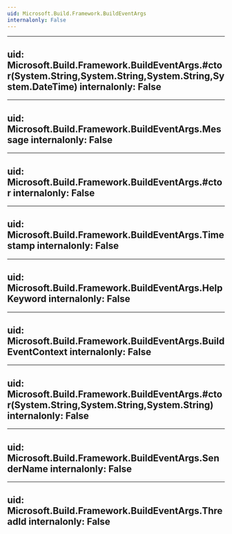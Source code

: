```yaml
---
uid: Microsoft.Build.Framework.BuildEventArgs
internalonly: False
---
```


---
uid: Microsoft.Build.Framework.BuildEventArgs.#ctor(System.String,System.String,System.String,System.DateTime)
internalonly: False
---

---
uid: Microsoft.Build.Framework.BuildEventArgs.Message
internalonly: False
---

---
uid: Microsoft.Build.Framework.BuildEventArgs.#ctor
internalonly: False
---

---
uid: Microsoft.Build.Framework.BuildEventArgs.Timestamp
internalonly: False
---

---
uid: Microsoft.Build.Framework.BuildEventArgs.HelpKeyword
internalonly: False
---

---
uid: Microsoft.Build.Framework.BuildEventArgs.BuildEventContext
internalonly: False
---

---
uid: Microsoft.Build.Framework.BuildEventArgs.#ctor(System.String,System.String,System.String)
internalonly: False
---

---
uid: Microsoft.Build.Framework.BuildEventArgs.SenderName
internalonly: False
---

---
uid: Microsoft.Build.Framework.BuildEventArgs.ThreadId
internalonly: False
---
